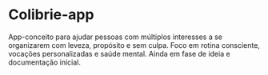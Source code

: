 # Colibrie-app
App-conceito para ajudar pessoas com múltiplos interesses a se organizarem com leveza, propósito e sem culpa. Foco em rotina consciente, vocações personalizadas e saúde mental. Ainda em fase de ideia e documentação inicial.

